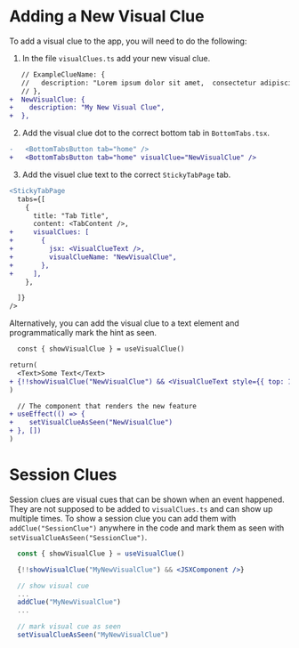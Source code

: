 # Adding a New Visual Clue

To add a visual clue to the app, you will need to do the following:

1. In the file `visualClues.ts` add your new visual clue.

```diff
   // ExampleClueName: {
   //   description: "Lorem ipsum dolor sit amet,  consectetur adipiscing elit",
   // },
+  NewVisualClue: {
+    description: "My New Visual Clue",
+  },
```

2. Add the visual clue dot to the correct bottom tab in `BottomTabs.tsx`.

```diff
-   <BottomTabsButton tab="home" />
+   <BottomTabsButton tab="home" visualClue="NewVisualClue" />

```

3. Add the visuel clue text to the correct `StickyTabPage` tab.

```diff
<StickyTabPage
  tabs={[
    {
      title: "Tab Title",
      content: <TabContent />,
+     visualClues: [
+       {
+         jsx: <VisualClueText />,
+         visualClueName: "NewVisualClue",
+       },
+     ],
    },

  ]}
/>
```

Alternatively, you can add the visual clue to a text element and programmatically mark the hint as seen.

```diff
  const { showVisualClue } = useVisualClue()

return(
  <Text>Some Text</Text>
+ {!!showVisualClue("NewVisualClue") && <VisualClueText style={{ top: 14, right: -36 }} />}
)
```

```diff
  // The component that renders the new feature
+ useEffect(() => {
+    setVisualClueAsSeen("NewVisualClue")
+ }, [])
)
```

# Session Clues

Session clues are visual cues that can be shown when an event happened. They are not supposed to be added to `visualClues.ts` and can show up multiple times. To show a session clue you can add them with `addClue("SessionClue")` anywhere in the code and mark them as seen with `setVisualClueAsSeen("SessionClue")`.

```jsx
  const { showVisualClue } = useVisualClue()

  {!!showVisualClue("MyNewVisualClue") && <JSXComponent />}

  // show visual cue
  ...
  addClue("MyNewVisualClue")
  ...

  // mark visual cue as seen
  setVisualClueAsSeen("MyNewVisualClue")

```
